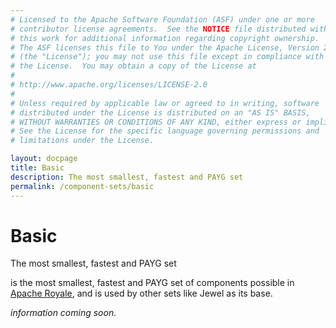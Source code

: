 ```yaml
---
# Licensed to the Apache Software Foundation (ASF) under one or more
# contributor license agreements.  See the NOTICE file distributed with
# this work for additional information regarding copyright ownership.
# The ASF licenses this file to You under the Apache License, Version 2.0
# (the "License"); you may not use this file except in compliance with
# the License.  You may obtain a copy of the License at
# 
# http://www.apache.org/licenses/LICENSE-2.0
# 
# Unless required by applicable law or agreed to in writing, software
# distributed under the License is distributed on an "AS IS" BASIS,
# WITHOUT WARRANTIES OR CONDITIONS OF ANY KIND, either express or implied.
# See the License for the specific language governing permissions and
# limitations under the License.

layout: docpage
title: Basic
description: The most smallest, fastest and PAYG set
permalink: /component-sets/basic
---
```


# Basic

The most smallest, fastest and PAYG set

is the most smallest, fastest and PAYG set of components possible in [Apache Royale](https://royale.apache.org/), and is used by other sets like Jewel as its base.

*information coming soon.*

